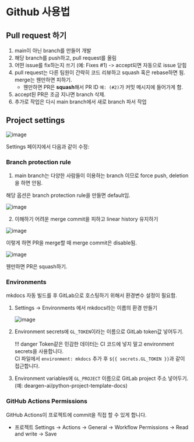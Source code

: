 # Github 사용법

## Pull request 하기

1. main이 아닌 branch를 만들어 개발
2. 해당 branch를 push하고, pull request를 올림
3. 어떤 issue를 fix하는지 쓰기 (예: Fixes #1) -> accept되면 자동으로 issue 닫힘
4. pull request는 다른 팀원이 간략히 코드 리뷰하고 squash 혹은 rebase하면 됨. merge는 웬만하면 피하기.
    - 웬만하면 PR은 **squash**해서 PR ID `예: (#2)`가 커밋 메시지에 들어가게 함.
5. accept된 PR은 조금 지나면 branch 삭제.
6. 추가로 작업은 다시 main branch에서 새로 branch 파서 작업

## Project settings

![image](https://github.com/kiyoon/jupynium.nvim/assets/12980409/3e76bd49-67c3-4211-a332-4c365127a9e2)

Settings 페이지에서 다음과 같이 수정:


### Branch protection rule

1. main branch는 다양한 사람들이 이용하는 branch 이므로 force push, deletion을 하면 안됨.

해당 옵션은 branch protection rule을 만들면 default임.

![image](https://github.com/kiyoon/jupynium.nvim/assets/12980409/7315bf29-f8e0-4395-b5a0-49f0231da94a)

2. 이해하기 어려운 merge commit을 피하고 linear history 유지하기

![image](https://github.com/kiyoon/jupynium.nvim/assets/12980409/c2bd4df7-6aa1-42f6-ac16-7f8a879acb22)

이렇게 하면 PR을 merge할 때 merge commit은 disable됨.

![image](https://github.com/kiyoon/jupynium.nvim/assets/12980409/9c5c1577-a879-4cfd-a783-7c3febb68475)

웬만하면 PR은 squash하기.


### Environments

mkdocs 자동 빌드를 후 GitLab으로 호스팅하기 위해서 환경변수 설정이 필요함.  

1. Settings -> Environments 에서 mkdocs라는 이름의 환경 만들기

    ![image](https://github.com/kiyoon/jupynium.nvim/assets/12980409/b997c3b1-4b5a-49cb-a02d-b1e043f9d517)

2. Environment secrets에 `GL_TOKEN`이라는 이름으로 GitLab token값 넣어두기.

    !!! danger
        Token같은 민감한 데이터는 CI 코드에 넣지 말고 environment secrets을 사용합니다.  
        CI 파일에서 `environment: mkdocs` 추가 후 `${{ secrets.GL_TOKEN }}`과 같이 접근합니다.

3. Environment variables에 `GL_PROJECT` 이름으로 GitLab project 주소 넣어두기. (예: deargen-ai/python-project-template-docs)

### GitHub Actions Permissions

GitHub Actions이 프로젝트에 commit을 직접 할 수 있게 합니다.

- 프로젝트 Settings → Actions → General → Workflow Permissions → Read and write → Save

